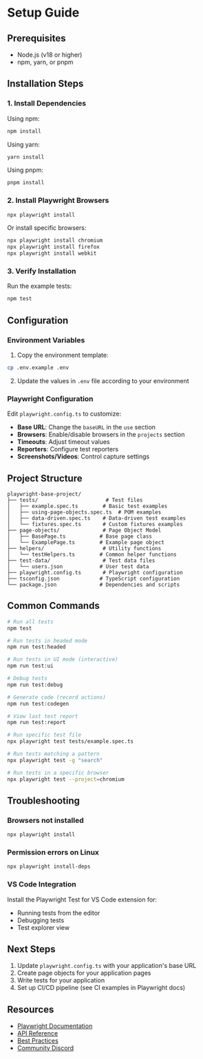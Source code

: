 # Setup Guide

## Prerequisites

- Node.js (v18 or higher)
- npm, yarn, or pnpm

## Installation Steps

### 1. Install Dependencies

Using npm:
```bash
npm install
```

Using yarn:
```bash
yarn install
```

Using pnpm:
```bash
pnpm install
```

### 2. Install Playwright Browsers

```bash
npx playwright install
```

Or install specific browsers:
```bash
npx playwright install chromium
npx playwright install firefox
npx playwright install webkit
```

### 3. Verify Installation

Run the example tests:
```bash
npm test
```

## Configuration

### Environment Variables

1. Copy the environment template:
```bash
cp .env.example .env
```

2. Update the values in `.env` file according to your environment

### Playwright Configuration

Edit `playwright.config.ts` to customize:

- **Base URL**: Change the `baseURL` in the `use` section
- **Browsers**: Enable/disable browsers in the `projects` section
- **Timeouts**: Adjust timeout values
- **Reporters**: Configure test reporters
- **Screenshots/Videos**: Control capture settings

## Project Structure

```
playwright-base-project/
├── tests/                      # Test files
│   ├── example.spec.ts        # Basic test examples
│   ├── using-page-objects.spec.ts  # POM examples
│   ├── data-driven.spec.ts    # Data-driven test examples
│   └── fixtures.spec.ts       # Custom fixtures examples
├── page-objects/              # Page Object Model
│   ├── BasePage.ts           # Base page class
│   └── ExamplePage.ts        # Example page object
├── helpers/                   # Utility functions
│   └── testHelpers.ts        # Common helper functions
├── test-data/                 # Test data files
│   └── users.json            # User test data
├── playwright.config.ts       # Playwright configuration
├── tsconfig.json             # TypeScript configuration
└── package.json              # Dependencies and scripts
```

## Common Commands

```bash
# Run all tests
npm test

# Run tests in headed mode
npm run test:headed

# Run tests in UI mode (interactive)
npm run test:ui

# Debug tests
npm run test:debug

# Generate code (record actions)
npm run test:codegen

# View last test report
npm run test:report

# Run specific test file
npx playwright test tests/example.spec.ts

# Run tests matching a pattern
npx playwright test -g "search"

# Run tests in a specific browser
npx playwright test --project=chromium
```

## Troubleshooting

### Browsers not installed
```bash
npx playwright install
```

### Permission errors on Linux
```bash
npx playwright install-deps
```

### VS Code Integration

Install the Playwright Test for VS Code extension for:
- Running tests from the editor
- Debugging tests
- Test explorer view

## Next Steps

1. Update `playwright.config.ts` with your application's base URL
2. Create page objects for your application pages
3. Write tests for your application
4. Set up CI/CD pipeline (see CI examples in Playwright docs)

## Resources

- [Playwright Documentation](https://playwright.dev)
- [API Reference](https://playwright.dev/docs/api/class-playwright)
- [Best Practices](https://playwright.dev/docs/best-practices)
- [Community Discord](https://aka.ms/playwright/discord)




